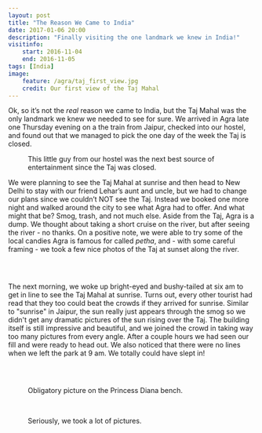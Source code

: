 ```yaml
---
layout: post
title: "The Reason We Came to India"
date: 2017-01-06 20:00
description: "Finally visiting the one landmark we knew in India!"
visitinfo:
    start: 2016-11-04
    end: 2016-11-05
tags: [India]
image:
    feature: /agra/taj_first_view.jpg
    credit: Our first view of the Taj Mahal
---
```


Ok, so it’s not the *real* reason we came to India, but the Taj Mahal was the only landmark we knew we needed to see for sure. We arrived in Agra late one Thursday evening on a the train from Jaipur, checked into our hostel, and found out that we managed to pick the one day of the week the Taj is closed.

<figure>
    <a href="/images/agra/turtle.jpg"><img src="/images/agra/turtle.jpg" alt=""></a>
    <figcaption>This little guy from our hostel was the next best source of entertainment since the Taj was closed.</figcaption>
</figure>

We were planning to see the Taj Mahal at sunrise and then head to New Delhi to stay with our friend Lehar’s aunt and uncle, but we had to change our plans since we couldn’t NOT see the Taj. Instead we booked one more night and walked around the city to see what Agra had to offer. And what might that be? Smog, trash, and not much else. Aside from the Taj, Agra is a dump. We thought about taking a short cruise on the river, but after seeing the river - no thanks. On a positive note, we were able to try some of the local candies Agra is famous for called *petha*, and - with some careful framing - we took a few nice photos of the Taj at sunset along the river.

<figure>
    <a href="/images/agra/taj_at_sunset.jpg"><img src="/images/agra/taj_at_sunset.jpg" alt=""></a>
</figure>

<figure class="half">
    <a href="/images/agra/taj_at_sunset_selfie.jpg"><img src="/images/agra/taj_at_sunset_selfie.jpg" alt=""></a>
    <a href="/images/agra/taj_at_sunset_with_river.jpg"><img src="/images/agra/taj_at_sunset_with_river.jpg" alt=""></a>
</figure>

The next morning, we woke up bright-eyed and bushy-tailed at six am to get in line to see the Taj Mahal at sunrise. Turns out, every other tourist had read that they too could beat the crowds if they arrived for sunrise. Similar to "sunrise" in Jaipur, the sun really just appears through the smog so we didn't get any dramatic pictures of the sun rising over the Taj. The building itself is still impressive and beautiful, and we joined the crowd in taking way too many pictures from every angle. After a couple hours we had seen our fill and were ready to head out. We also noticed that there were no lines when we left the park at 9 am. We totally could have slept in!

<figure>
    <a href="/images/agra/taj_from_mirror_pool2.jpg"><img src="/images/agra/taj_from_mirror_pool2.jpg" alt=""></a>
</figure>

<figure class="half">
    <a href="/images/agra/taj_from_far.jpg"><img src="/images/agra/taj_from_far.jpg" alt=""></a>
    <a href="/images/agra/entrace_from_mirror_pool.jpg"><img src="/images/agra/entrace_from_mirror_pool.jpg" alt=""></a>
</figure>

<figure>
    <a href="/images/agra/princess_diana_bench.jpg"><img src="/images/agra/princess_diana_bench.jpg" alt=""></a>
    <figcaption>Obligatory picture on the Princess Diana bench.</figcaption>
</figure>

<figure class="half">
    <a href="/images/agra/entrance_selfie.jpg"><img src="/images/agra/entrance_selfie.jpg" alt=""></a>
    <a href="/images/agra/taj_detail.jpg"><img src="/images/agra/taj_detail.jpg" alt=""></a>
</figure>

<figure>
    <a href="/images/agra/selfie.gif"><img src="/images/agra/selfie.gif" alt=""></a>
    <figcaption>Seriously, we took a lot of pictures.</figcaption>
</figure>
